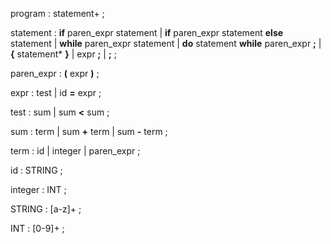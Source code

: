program
   : statement+
   ;

statement
   : __if__ paren_expr statement
   | __if__ paren_expr statement __else__ statement
   | __while__ paren_expr statement
   | __do__ statement __while__ paren_expr __;__
   | __{__ statement* __}__
   | expr __;__
   | __;__
   ;

paren_expr
   : __(__ expr __)__
   ;

expr
   : test
   | id __=__ expr
   ;

test
   : sum
   | sum __<__ sum
   ;

sum
   : term
   | sum __+__ term
   | sum __-__ term
   ;

term
   : id
   | integer
   | paren_expr
   ;

id
   : STRING
   ;

integer
   : INT
   ;


STRING
   : [a-z]+
   ;

INT
   : [0-9]+
   ;
